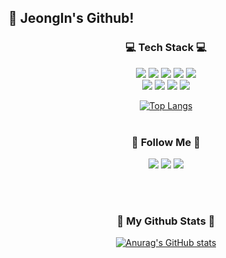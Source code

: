 
## 🍒 JeongIn's Github!
<div align=center>

### 💻 Tech Stack 💻
<p align="center">
  <img src="https://img.shields.io/badge/Java-007396?style=for-the-badge&logo=Java&logoColor=white"/>
  <img src="https://img.shields.io/badge/Javascript-ffb13b?style=for-the-badge&logo=javascript&logoColor=white"/>
  <img src="https://img.shields.io/badge/-HTML-E34F26?style=for-the-badge&logo=HTML5&logoColor=white"/>
  <img src="https://img.shields.io/badge/-CSS-31572B6?style=for-the-badge&logo=CSS3&logoColor=white"/>
  <img src="https://img.shields.io/badge/jquery-0769AD?style=for-the-badge&logo=jquery&logoColor=white">
  <br>
  <img src="https://img.shields.io/badge/-Spring-6DB33F?style=for-the-badge&logo=Spring&logoColor=white"/>
  <img src="https://img.shields.io/badge/Spring%20Boot-6DB33F.svg?&style=for-the-badge&logo=Spring%20Boot&logoColor=white"/>
  <img src="https://img.shields.io/badge/-MySQL-4479A1?style=for-the-badge&logo=MySQL&logoColor=white"/>
  <img src="https://img.shields.io/badge/-Oracle-F80000?style=for-the-badge&logo=Oracle&logoColor=white"/>
</p>

[![Top Langs](https://github-readme-stats.vercel.app/api/top-langs/?username=D3vL4dy&layout=compact)](https://github.com/D3vL4dy/github-readme-stats)
<br/></br>

### 🌈 Follow Me 🌈
<p align="center">
  <a href="https://develhope.tistory.com/"><img src="https://img.shields.io/badge/Tstory-11B48A?style=for-the-badge&logo=Vimeo&logoColor=white&link=https://develhope.tistory.com/"/></a>
  <a href="https://www.notion.so/f72bb3a02d6545509e83aa953fbc885d" target="_blank"><img src="https://img.shields.io/badge/Notion-000000?style=for-the-badge&logo=Notion&logoColor=white"/></a>
  <a href="mailto:jikang1218@naver.com"><img src="https://img.shields.io/badge/Mail-2496ED?style=for-the-badge&logo=Gmail&logoColor=white&link=jikang1218@naver.com"/></a>
</p>
<br/></br>

### 🌟 My Github Stats 🌟
<div align="center">

[![Anurag's GitHub stats](https://github-readme-stats.vercel.app/api?username=D3vL4dy&hide_title=true&show_icons=true&include_all_commits=true&disable_animations=true&theme=vue)](https://github.com/anuraghazra/github-readme-stats)
</div>

</div>

